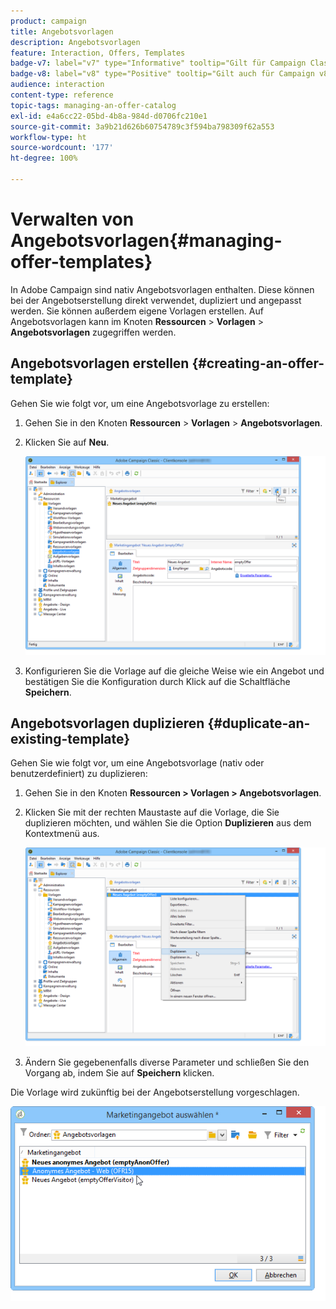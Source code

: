 ```yaml
---
product: campaign
title: Angebotsvorlagen
description: Angebotsvorlagen
feature: Interaction, Offers, Templates
badge-v7: label="v7" type="Informative" tooltip="Gilt für Campaign Classic v7"
badge-v8: label="v8" type="Positive" tooltip="Gilt auch für Campaign v8"
audience: interaction
content-type: reference
topic-tags: managing-an-offer-catalog
exl-id: e4a6cc22-05bd-4b8a-984d-d0706fc210e1
source-git-commit: 3a9b21d626b60754789c3f594ba798309f62a553
workflow-type: ht
source-wordcount: '177'
ht-degree: 100%

---
```


# Verwalten von Angebotsvorlagen{#managing-offer-templates}



In Adobe Campaign sind nativ Angebotsvorlagen enthalten. Diese können bei der Angebotserstellung direkt verwendet, dupliziert und angepasst werden. Sie können außerdem eigene Vorlagen erstellen. Auf Angebotsvorlagen kann im Knoten **Ressourcen** > **Vorlagen** > **Angebotsvorlagen** zugegriffen werden.

## Angebotsvorlagen erstellen {#creating-an-offer-template}

Gehen Sie wie folgt vor, um eine Angebotsvorlage zu erstellen:

1. Gehen Sie in den Knoten **Ressourcen** > **Vorlagen** > **Angebotsvorlagen**.
1. Klicken Sie auf **Neu**.

   ![](assets/offer_model_001.png)

1. Konfigurieren Sie die Vorlage auf die gleiche Weise wie ein Angebot und bestätigen Sie die Konfiguration durch Klick auf die Schaltfläche **Speichern**.

## Angebotsvorlagen duplizieren {#duplicate-an-existing-template}

Gehen Sie wie folgt vor, um eine Angebotsvorlage (nativ oder benutzerdefiniert) zu duplizieren:

1. Gehen Sie in den Knoten **Ressourcen > Vorlagen > Angebotsvorlagen**.
1. Klicken Sie mit der rechten Maustaste auf die Vorlage, die Sie duplizieren möchten, und wählen Sie die Option **Duplizieren** aus dem Kontextmenü aus.

   ![](assets/offer_model_002.png)

1. Ändern Sie gegebenenfalls diverse Parameter und schließen Sie den Vorgang ab, indem Sie auf **Speichern** klicken.

Die Vorlage wird zukünftig bei der Angebotserstellung vorgeschlagen.

![](assets/offer_modelcreated_001.png)
